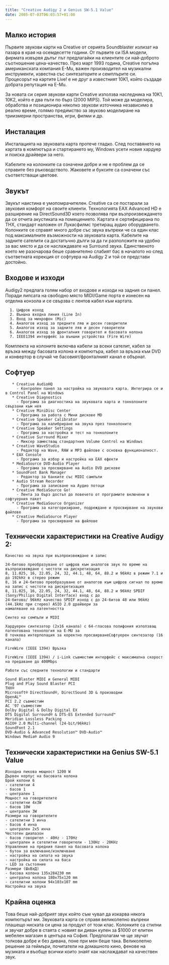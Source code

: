 ```yaml
---
title: "Creative Audigy 2 и Genius SW-5.1 Value"
date: 2005-07-03T06:03:57+01:00
---
```


## Малко история

Първите звукови карти на Creative от серията Soundblaster излизат на пазара в края на осемдесетте години. От първите си ISA модели, фирмата извървя дълъг път предлагайки на клиентите си най-доброто съотношение цена-качество. През март 1993 година, Creative погълна американската компания E-Mu, важен производител на музикални инструменти, известна със синтезаторите и семплърите си. Процесорът на картите Live! е не друг а известният 10K1, който създаде добрата репутация на E-Mu.

За новата си серия звукови карти Creative използва наследника на 10K1, 10K2, който е два пъти по бърз (2000 MIPS). Той може да моделира, обработва и позиционира няколко звукови източника независимо в реално време, голямо предимство за звуково моделиране на триизмерни пространства, игри, филми и др.

## Инсталация

Инсталацията на звуковата карта протече гладко. След поставянето на картата в компютъра и стартирането му, Windows усети новия хардуер и поиска драйвери за него.

Кабелите на колонките са означени добре и не е проблем да се справите без ръководството. Жаковете и буксите са означени със съответстващи цветове.

## Звукът

Звукът наистина е умопомрачителен. Creative са се постарали за звуковия комфорт на своите клиенти. Технологията EAX Advanced HD е разширение на DirectSound3D което позволява при възпроизвеждането да се отчита акустиката на помещението. Картата е сертифицирана по THX, стандарт наложен от Лукасфилмс третиращ аудио оборудването. Колонките се справят много добре със звука въпреки че са един клас под максималните възможности на звуковата карта. Кабелите на задните сателити са достатъчно дълги за да ги разположите на удобно за вас място и да се наслаждавате на Surround звука. Единственото което ме разочарова беше сравнително слабият бас в началото но след съответната корекция от софтуера на Audigy 2 и той се представи достойно.

## Входове и изходи
Audigy2 предлага голям набор от входове и изходи на задния си панел. Поради липсата на свободно място MIDI/Game порта е изнесен на отделна конзола и се свързва с лентов кабел към картата.

```
  1. Цифров изход
  2. Външна входна линия (Line In)
  3. Вход за микрофон (Mic)
  4. Аналогов изход за предните ляв и десен говорители
  5. Аналогов изход за задните ляв и десен говорители
  6. Аналогов изход за фронталния говорител и басовата колона
  7. IEEE1394 интерфейс за външни устройства (Fire Wire)
```

Комплекта на колоните включва кабели за всеки сателит, кабел за връзка между басовата колона и компютъра, кабел за връзка към DVD и конвертор в случай че басовият/фронталният канал е обърнат.

## Софтуер

```
   * Creative AudioHQ
     - Контролен панел за настройка на звуковата карта. Интегрира се и в Control Panel на Windows
   * Creative Diagnostics
     - Програма за диагностика на звуковата карта и тонколоните свързани към нея
   * Creative MiniDisc Center
     - Програма за работа с Мини дискове MD
   * Creative Speaker Calibrator
     - Програма за калибриране на звука през тонколоните
   * Creative Speaker Settings
     - Програма за настройка и тест на тонколоните
   * Creative Surround Mixer
     - Миксер заместващ стандартния Volume Control на Windows
   * Creative WaveStudio
     - Редактор на Wave, RAW и MP3 файлове с основна функционалност.
   * EAX Console
     - Програма за избор и настройка на EAX ефекти
   * MediaSource DVD-Audio Player
     - Програма за просвирване на Audio DVD дискове
   * SoundFont Bank Manager
     - Редактор за банките със MIDI сампъли
   * Audio Stream Recorder
     - Програма за записване на Аудио потоци
   * Creative MediaSource Go!
     - Лента за бърз достъп до повечето от програмите включени в софтуерния пакет
   * Creative MediaSource Organizer
     - Програма за категоризиране, подреждане и просвирване на звукови файлове
   * Creative MediaSource Player
     - Програма за просвирване на файлове
```

## Технически характеристики на Creative Audigy 2:

```
Качество на звука при възпроизвеждане и запис

24-битово преобразуване от цифров към аналогов звук по време на възпроизвеждане с честоти на дискретизация
8, 11.025, 16, 22.05, 24, 32, 44.1, 48, 64, 88.2 и 96kHz в режим 7.1 и до 192kHz в стерео режим
8, 16 и 24-битово преобразуване от аналогов към цифров сигнал по време на запис с честоти на дискретизация
8, 11.025, 16, 22.05, 24, 32, 44.1, 48, 64, 88.2 и 96kHz SPDIF (Sony/Philips Digital Interface) вход с до
24-битово/ 96kHz качество SPDIF изход с до 24-битов 48 или 96kHz (44.1kHz при стерео) ASIO 2.0 драйвери за
намаляване на латентността

Синтез на семпъли и MIDI

Хардуерен синтезатор (2x16 канала) с 64-гласова полифония използващ патентована технология на E-MU за
8 точкова интерполация за коректно просвирванеСофтуерен синтезатор (16 канала)

FireWire (IEEE 1394) Връзка

FireWire (IEEE 1394) / i-Link съвместим интерфейс с максимална скорост на предаване до 400Mbps

Работи със следните технологии и стандарти

Sound Blaster MIDI и General MIDI
Plug and Play Sound Blaster PCI
THX®
Microsoft® DirectSound®, DirectSound 3D & производни
OpenAL™
PCI 2.2 съвместим
AC '97 съвместим
Dolby Digital & Dolby Digital EX
DTS Digital Surround® & DTS-ES Extended Surround™
Meridian Lossless Packing
ASIO® 2.0 Multi-channel (24-bit/96kHz)
SoundFont 2.1
DVD-Audio & Advanced Resolution™ DVD-Audio™
Windows Media® Audio 9
```

## Технически характеристики на Genius SW-5.1 Value

```
Изходна пикова мощност 1200 W
Дървен корпус на басовата колона
Брой колони 6
- сателитни 4
- басов 1
- централен 1
Мощност на говорителите
- сателитни 4x3W
- басов 10W
- централен 3W
Размери на говорителите
- сателитни 3 инча
- басов 4 инча
- централен 2x5 инча
Честотен диапазон
- басов говорител - 40Hz - 170Hz
- централен и сателитни говорители - 130Hz - 20KHz
Управление на предния панел на басовата колона
- бутон за включване/изключване
- настройка на силата на звука
- настройка на силата на баса
- LED за състояние
Размери (ШxВxД)
- басова колона 135x284230 mm
- централна колона 180x75x120 mm
- сателитни колони 94x103x107 mm
Настройка на звука
```

## Крайна оценка
Това беше най-добрият звук който съм чувал да изкарва някога компютърът ми. Звуковата карта се справя великолепно въпреки плашещо ниската си цена за продукт от този клас. Колонките са стилни и звучат добре в стаята с новият ви диван купен за $1000 от елитен мебелен магазин в центъра на София. Предполагам че ще звучат толкова добре и без дивана, поне при мен беше така. Великолепно решение за геймъри, почитатели на домашното кино, фенове на музиката и въобще всички които знаят как наслаждават на качествен звук.
